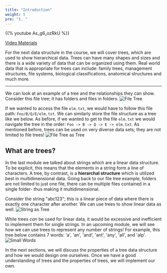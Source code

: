 ```yaml
---
title: "Introduction"
weight: 5
pre: "1. "
---
```

{{% youtube As_g6_ozRkU %}}

[Video Materials](video)

For the next data structure in the course, we will cover trees, which are used to show hierarchical data. Trees can have many shapes and sizes and there is a wide variety of data that can be organized using them. Real world data that is appropriate for trees can include: family trees, management structures, file systems, biological classifications, anatomical structures and much more. 

---

We can look at an example of a tree and the relationships they can show. Consider this file tree; it has folders and files in folders.
![File Tree](/cc315/images/2/2FileTree.png)

If we wanted to access the file `elm.txt`, we would have to follow this file path: `Foo/B/Q/E/elm.txt`. We can similarly store the file structure as a tree like we below. As before, if we wanted to get to the file `elm.txt` we would navigate the tree in the order: `Foo -> B -> Q -> E -> elm.txt`. As mentioned before, trees can be used on very diverse data sets; they are not limited to file trees! 
![File Tree as Tree](/cc315/images/2/2Tree_FileTree.png)


## What are trees?
In the last module we talked about strings which are a linear data structure. To be explicit, this means that the elements in a string form a line of characters. A tree, by contrast, is a **hierarchal structure** which is utilized best in multidimensional data. Going back to our file tree example, folders are not limited to just one file, there can be multiple files contained in a single folder- thus making it multidimensional. 

Consider the string "abc123"; this is a linear piece of data where there is exactly one character after another. We can use trees to show linear data as well. 
![String as Tree](/cc315/images/2/2Tree_String.png)

While trees *can* be used for linear data, it would be excessive and inefficient to implement them for single strings. In an upcoming module, we will see how we can use trees to represent any number of strings! For example, this tree below contains 7 words: 'a', 'an', 'and', 'ant', 'any', 'all', and 'alp'.
![Small Words](/cc315/images/2/2Tree_SmallWords.png)

In the next sections, we will discuss the properties of a tree data structure and how we would design one ourselves. Once we have a good understanding of trees and the properties of trees, we will implement our own. 
